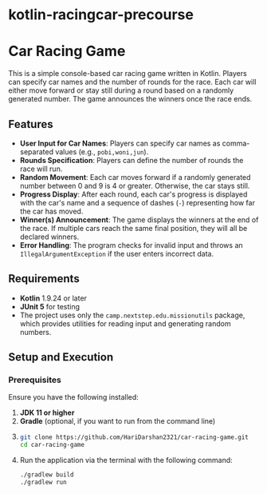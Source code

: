 # kotlin-racingcar-precourse

# Car Racing Game

This is a simple console-based car racing game written in Kotlin. Players can specify car names and the number of rounds for the race. Each car will either move forward or stay still during a round based on a randomly generated number. The game announces the winners once the race ends.

## Features

- **User Input for Car Names**: Players can specify car names as comma-separated values (e.g., `pobi,woni,jun`).
- **Rounds Specification**: Players can define the number of rounds the race will run.
- **Random Movement**: Each car moves forward if a randomly generated number between 0 and 9 is 4 or greater. Otherwise, the car stays still.
- **Progress Display**: After each round, each car's progress is displayed with the car's name and a sequence of dashes (`-`) representing how far the car has moved.
- **Winner(s) Announcement**: The game displays the winners at the end of the race. If multiple cars reach the same final position, they will all be declared winners.
- **Error Handling**: The program checks for invalid input and throws an `IllegalArgumentException` if the user enters incorrect data.

## Requirements

- **Kotlin** 1.9.24 or later
- **JUnit 5** for testing
- The project uses only the `camp.nextstep.edu.missionutils` package, which provides utilities for reading input and generating random numbers.

## Setup and Execution

### Prerequisites

Ensure you have the following installed:

1. **JDK 11 or higher**
2. **Gradle** (optional, if you want to run from the command line)
3. ```bash
   git clone https://github.com/HariDarshan2321/car-racing-game.git
   cd car-racing-game
4. Run the application via the terminal with the following command:
   ```bash
   ./gradlew build
   ./gradlew run

